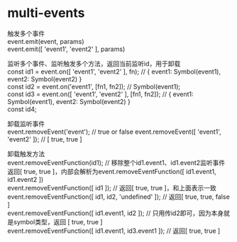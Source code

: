 # multi-events

触发多个事件  
event.emit(event, params)  
event.emit([ 'event1', 'event2' ], params)  

监听多个事件、监听触发多个方法，返回当前监听id，用于卸载  
const id1 = event.on([ 'event1', 'event2' ], fn); // { event1: Symbol(event1), event2: Symbol(event2) }  
const id2 = event.on('event1', [fn1, fn2]); // Symbol(event1);  
const id3 = event.on([ 'event1', 'event2' ], [fn1, fn2]); // {   event1: Symbol(event1), event2: Symbol(event2) }  
const id4;

卸载监听事件  
event.removeEvent('event');  // true or false
event.removeEvent([ 'event1', 'event2' ]);  // [ true, true ]

卸载触发方法  
event.removeEventFunction(id1);  // 移除整个id1.event1、id1.event2监听事件  返回[ true, true ]，内部会解析为event.removeEventFunction([ id1.event1, id1.event2 ])  
event.removeEventFunction([ id1 ]);  // 返回[ true, true ]，和上面表示一致  
event.removeEventFunction([ id1, id2, 'undefined' ]);  // 返回[ true, true, false ]  
event.removeEventFunction([ id1.event1, id2 ]);  // 只用传id2即可，因为本身就是symbol类型，返回 [ true, true ]  
event.removeEventFunction([ id1.event1, id3.event1 ]);  // 返回[ true, true ]  
